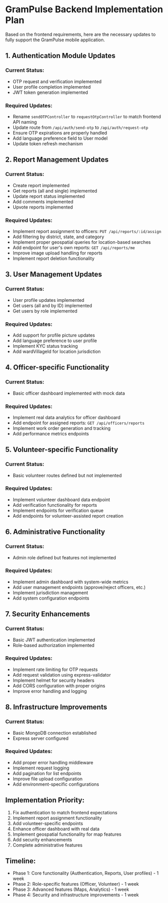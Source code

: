 # GramPulse Backend Implementation Plan

Based on the frontend requirements, here are the necessary updates to fully support the GramPulse mobile application.

## 1. Authentication Module Updates

### Current Status:
- OTP request and verification implemented
- User profile completion implemented
- JWT token generation implemented

### Required Updates:
- Rename `sendOTPController` to `requestOtpController` to match frontend API naming
- Update route from `/api/auth/send-otp` to `/api/auth/request-otp`
- Ensure OTP expirations are properly handled
- Add language preference field to User model
- Update token refresh mechanism

## 2. Report Management Updates

### Current Status:
- Create report implemented
- Get reports (all and single) implemented
- Update report status implemented
- Add comments implemented
- Upvote reports implemented

### Required Updates:
- Implement report assignment to officers: `PUT /api/reports/:id/assign`
- Add filtering by district, state, and category
- Implement proper geospatial queries for location-based searches
- Add endpoint for user's own reports: `GET /api/reports/me`
- Improve image upload handling for reports
- Implement report deletion functionality

## 3. User Management Updates

### Current Status:
- User profile updates implemented
- Get users (all and by ID) implemented
- Get users by role implemented

### Required Updates:
- Add support for profile picture updates
- Add language preference to user profile
- Implement KYC status tracking
- Add wardVillageId for location jurisdiction

## 4. Officer-specific Functionality

### Current Status:
- Basic officer dashboard implemented with mock data

### Required Updates:
- Implement real data analytics for officer dashboard
- Add endpoint for assigned reports: `GET /api/officers/reports`
- Implement work order generation and tracking
- Add performance metrics endpoints

## 5. Volunteer-specific Functionality

### Current Status:
- Basic volunteer routes defined but not implemented

### Required Updates:
- Implement volunteer dashboard data endpoint
- Add verification functionality for reports
- Implement endpoints for verification queue
- Add endpoints for volunteer-assisted report creation

## 6. Administrative Functionality

### Current Status:
- Admin role defined but features not implemented

### Required Updates:
- Implement admin dashboard with system-wide metrics
- Add user management endpoints (approve/reject officers, etc.)
- Implement jurisdiction management
- Add system configuration endpoints

## 7. Security Enhancements

### Current Status:
- Basic JWT authentication implemented
- Role-based authorization implemented

### Required Updates:
- Implement rate limiting for OTP requests
- Add request validation using express-validator
- Implement helmet for security headers
- Add CORS configuration with proper origins
- Improve error handling and logging

## 8. Infrastructure Improvements

### Current Status:
- Basic MongoDB connection established
- Express server configured

### Required Updates:
- Add proper error handling middleware
- Implement request logging
- Add pagination for list endpoints
- Improve file upload configuration
- Add environment-specific configurations

## Implementation Priority:

1. Fix authentication to match frontend expectations
2. Implement report assignment functionality
3. Add volunteer-specific endpoints
4. Enhance officer dashboard with real data
5. Implement geospatial functionality for map features
6. Add security enhancements
7. Complete administrative features

## Timeline:

- Phase 1: Core functionality (Authentication, Reports, User profiles) - 1 week
- Phase 2: Role-specific features (Officer, Volunteer) - 1 week
- Phase 3: Advanced features (Maps, Analytics) - 1 week
- Phase 4: Security and infrastructure improvements - 1 week
